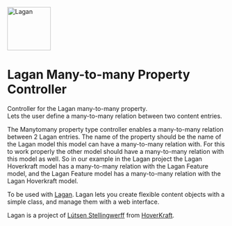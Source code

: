 [<img src="https://cdn.rawgit.com/lutsen/lagan/master/lagan-logo.svg" width="100" alt="Lagan">](https://github.com/lutsen/lagan)

Lagan Many-to-many Property Controller
======================================

Controller for the Lagan many-to-many property.  
Lets the user define a many-to-many relation between two content entries.

The Manytomany property type controller enables a many-to-many relation between 2 Lagan entries. The name of the property should be the name of the Lagan model this model can have a many-to-many relation with. For this to work properly the other model should have a many-to-many relation with this model as well. So in our example in the Lagan project the Lagan Hoverkraft model has a many-to-many relation with the Lagan Feature model, and the Lagan Feature model has a many-to-many relation with the Lagan Hoverkraft model.

To be used with [Lagan](https://github.com/lutsen/lagan). Lagan lets you create flexible content objects with a simple class, and manage them with a web interface.

Lagan is a project of [Lútsen Stellingwerff](http://lutsen.land/) from [HoverKraft](http://www.hoverkraft.nl/).